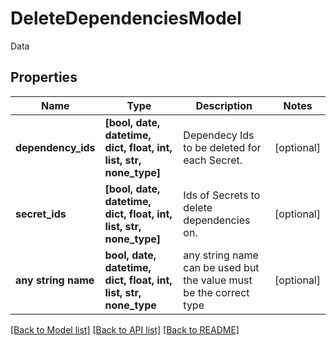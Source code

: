 # DeleteDependenciesModel

Data

## Properties
Name | Type | Description | Notes
------------ | ------------- | ------------- | -------------
**dependency_ids** | **[bool, date, datetime, dict, float, int, list, str, none_type]** | Dependecy Ids to be deleted for each Secret. | [optional] 
**secret_ids** | **[bool, date, datetime, dict, float, int, list, str, none_type]** | Ids of Secrets to delete dependencies on. | [optional] 
**any string name** | **bool, date, datetime, dict, float, int, list, str, none_type** | any string name can be used but the value must be the correct type | [optional]

[[Back to Model list]](../README.md#documentation-for-models) [[Back to API list]](../README.md#documentation-for-api-endpoints) [[Back to README]](../README.md)


